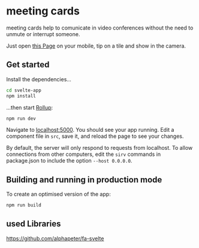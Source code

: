 # meeting cards

meeting cards help to comunicate in video conferences without the need to unmute or interrupt someone.

Just open [this Page](https://sw-fox.github.io/meeting-cards/) on your mobile, tip on a tile and show in the camera.


## Get started

Install the dependencies...

```bash
cd svelte-app
npm install
```

...then start [Rollup](https://rollupjs.org):

```bash
npm run dev
```

Navigate to [localhost:5000](http://localhost:5000). You should see your app running. Edit a component file in `src`, save it, and reload the page to see your changes.

By default, the server will only respond to requests from localhost. To allow connections from other computers, edit the `sirv` commands in package.json to include the option `--host 0.0.0.0`.


## Building and running in production mode

To create an optimised version of the app:

```bash
npm run build
```


## used Libraries

https://github.com/alphapeter/fa-svelte